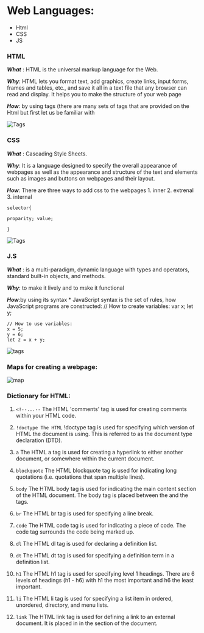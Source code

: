 # Web Languages:
* Html 
* CSS
* JS


### HTML
***What*** : HTML is the universal markup language for the Web.

***Why***:  HTML lets you format text, add graphics, create links, input forms, frames and tables, etc., and save it all in a text file that any browser can read and display. It helps you to make the structure of your web page 



***How***: by using tags (there are many sets of tags that are provided on the Html  but first let us be familiar with 

![Tags](https://www.theblogstarter.com/wp-content/uploads/2017/11/html-paragraph.png)



### CSS
***What*** : Cascading Style Sheets. 

***Why***:  It is a language designed to specify the overall appearance of webpages as well as the appearance and structure of the text and elements such as images and buttons on webpages and their layout.



***How***: There are three ways to add css to the webpages
    1. inner
    2. extrenal
    3. internal

    selector{ 

    proparity; value;

    }

![Tags](https://mdn.mozillademos.org/files/12189/css-as-authored.png)



### J.S
***What*** : is a multi-paradigm, dynamic language with types and operators, standard built-in objects, and methods.

***Why***:  to make it lively and to mske it functional 


***How***:by using its syntax 
    * JavaScript syntax is the set of rules, how JavaScript programs are constructed:
    // How to create variables:
    var x;
    let y;

    // How to use variables:
    x = 5;
    y = 6;
    let z = x + y;


![tags](https://www.theengineeringprojects.com/wp-content/uploads/2020/01/Basic-Syntax-And-Rules-In-JavaScript-3.jpg)



### Maps for creating a webpage: 
![map](https://www.programmersought.com/images/456/712440bf16826e56086a576f9ba09620.JPEG)


### Dictionary for HTML:
   1. `<!--...--`	The HTML 'comments' tag is used for creating comments within your HTML code.
   2. `!doctype	The HTML` !doctype tag is used for specifying which version of HTML the document is using. This is referred to as the document type declaration (DTD).
  3. `a`	The HTML a tag is used for creating a hyperlink to either another document, or somewhere within the current document.

  4. `blockquote`	The HTML blockquote tag is used for indicating long quotations (i.e. quotations that span multiple lines).
  5. `body`	The HTML body tag is used for indicating the main content section of the HTML document. The body tag is placed between the </head> and the </html> tags.
  6. `br`	The HTML br tag is used for specifying a line break.
  7. `code`	The HTML code tag is used for indicating a piece of code. The code tag surrounds the code being marked up.
  8. `dl`	The HTML dl tag is used for declaring a definition list.
  9. `dt`	The HTML dt tag is used for specifying a definition term in a definition list.
  10. `h1`	The HTML h1 tag is used for specifying level 1 headings. There are 6 levels of headings (h1 - h6) with h1 the most important and h6 the least important.
   11. `li`	The HTML li tag is used for specifying a list item in ordered, unordered, directory, and menu lists.
   12. `link`	The HTML link tag is used for defining a link to an external document. It is placed in in the <head> section of the document.
